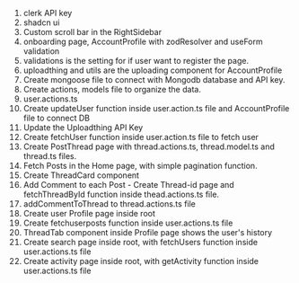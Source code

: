 1. clerk API key
2. shadcn ui
3. Custom scroll bar in the RightSidebar
4. onboarding page, AccountProfile with zodResolver and useForm validation
5. validations is the setting for if user want to register the page.
6. uploadthing and utils are the uploading component for AccountProfile
7. Create mongoose file to connect with Mongodb database and API key.
8. Create actions, models file to organize the data.
9. user.actions.ts
10. Create updateUser function inside user.action.ts file and AccountProfile file to connect DB
11. Update the Uploadthing API Key
12. Create fetchUser function inside user.action.ts file to fetch user
13. Create PostThread page with thread.actions.ts, thread.model.ts and thread.ts files.
14. Fetch Posts in the Home page, with simple pagination function.
15. Create ThreadCard component
16. Add Comment to each Post - Create Thread-id page and fetchThreadById function inside thead.actions.ts file.
17. addCommentToThread to thread.actions.ts file
18. Create user Profile page inside root
19. Create fetchuserposts function inside user.actions.ts file
20. ThreadTab component inside Profile page shows the user's history
21. Create search page inside root, with fetchUsers function inside user.actions.ts file
22. Create activity page inside root, with getActivity function inside user.actions.ts file